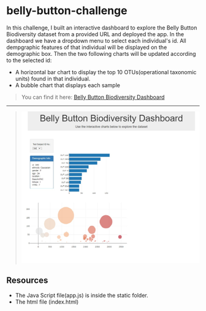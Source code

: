# belly-button-challenge
 In this challenge, I built an interactive dashboard to explore the Belly Button Biodiversity dataset from a provided URL and
 deployed the app. In the dashboard we have a dropdown menu to select each individual's id. All dempgraphic features of that individual will be displayed on the demographic box. Then the two following charts will be updated according to the selected id:
 
 - A horizontal bar chart to display the top 10 OTUs(operational taxonomic units) found in that individual.
 - A bubble chart that displays each sample

> You can find it here: [Belly Button Biodiversity Dashboard](http://sara-arasteh.com/belly-button-challenge/) 
-------
> ![dashboard sample](dashboard.jpg)
> 
 

## Resources
- The Java Script file(app.js) is inside the static folder.
- The html file (index.html)
